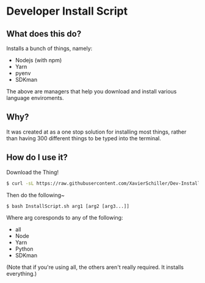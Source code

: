 # Developer Install Script

## What does this do?

Installs a bunch of things, namely:

- Nodejs (with npm) 
- Yarn
- pyenv
- SDKman

The above are managers that help you download and install various language enviroments.

## Why?

It was created at as a one stop solution for installing most things, rather than having 300 different things to be typed into the terminal.

## How do I use it?

Download the Thing!
```bash
$ curl -sL https://raw.githubusercontent.com/XavierSchiller/Dev-Install-Script/master/InstallScript.sh -o InstallScript.sh
```

Then do the following~ 
```
$ bash InstallScript.sh arg1 [arg2 [arg3...]]
```
Where arg coresponds to any of the following:

- all
- Node
- Yarn
- Python
- SDKman

(Note that if you're using all, the others aren't really required. It installs everything.)

